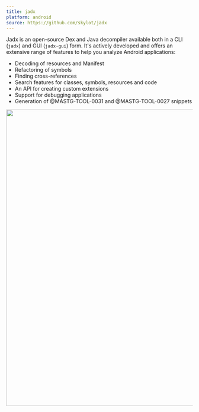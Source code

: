 ```yaml
---
title: jadx
platform: android
source: https://github.com/skylot/jadx
---
```


Jadx is an open-source Dex and Java decompiler available both in a CLI (`jadx`) and GUI (`jadx-gui`) form. It's actively developed and offers an extensive range of features to help you analyze Android applications:

- Decoding of resources and Manifest
- Refactoring of symbols
- Finding cross-references
- Search features for classes, symbols, resources and code
- An API for creating custom extensions
- Support for debugging applications
- Generation of @MASTG-TOOL-0031 and @MASTG-TOOL-0027 snippets

<img src="Images/Tools/TOOL-0018-jadx-gui.png" width="800px" />

